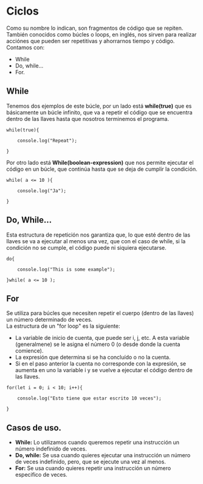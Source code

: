 # Ciclos
Como su nombre lo indican, son fragmentos de código que se repiten. También conocidos como búcles o loops, en inglés, nos sirven para realizar acciónes que pueden ser repetitivas y ahorrarnos tiempo y código.
<br/>
Contamos con:

* While
* Do, while...
* For.

## While
Tenemos dos ejemplos de este búcle, por un lado está **while(true)** que es básicamente un búcle infinito, que va a repetir el código que se encuentra dentro de las llaves hasta que nosotros terminemos el programa.
```
while(true){

    console.log("Repeat");
    
}
```
Por otro lado está **While(boolean-expression)** que nos permite ejecutar el código en un búcle, que continúa hasta que se deja de cumplir la condición.
<br/>
```
while( a <= 10 ){

    console.log("Ja");

}
```

## Do, While...
Esta estructura de repetición nos garantiza que, lo que esté dentro de las llaves se va a ejecutar al menos una vez, que con el caso de while, si la condición no se cumple, el código puede ni siquiera ejecutarse.
```
do{

    console.log("This is some example");

}while( a <= 10 );
```

## For
Se utiliza para búcles que necesiten repetir el cuerpo (dentro de las llaves) un número determinado de veces.
<br/>
La estructura de un "for loop" es la siguiente:
* La variable de inicio de cuenta, que puede ser i, j, etc. A esta variable (generalmene) se le asigna el número 0 (o desde donde la cuenta comience).
* La expresión que determina si se ha concluído o no la cuenta.
* Si en el paso anterior la cuenta no corresponde con la expresión, se aumenta en uno la variable i y se vuelve a ejecutar el código dentro de las llaves.
```
for(let i = 0; i < 10; i++){

    console.log("Esto tiene que estar escrito 10 veces");

}
```

## Casos de uso.
* **While:** Lo utilizamos cuando queremos repetir una instrucción un número indefinido de veces.
* **Do, while:** Se usa cuando quieres ejecutar una instrucción un número de veces indefinido, pero, que se ejecute una vez al menos.
* **For:** Se usa cuando quieres repetir una instrucción un número especifico de veces.